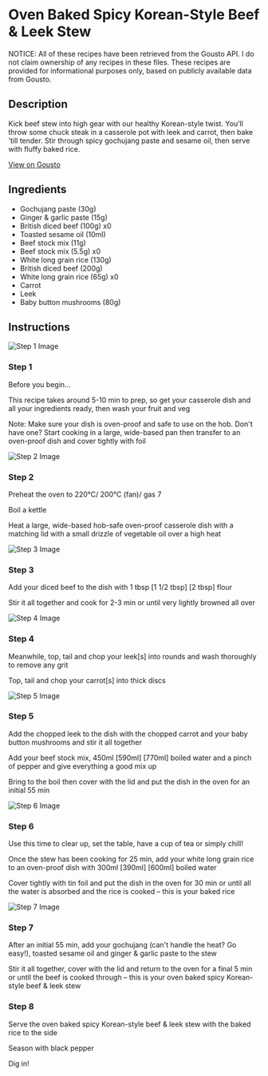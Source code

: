 # Oven Baked Spicy Korean-Style Beef & Leek Stew

NOTICE: All of these recipes have been retrieved from the Gousto API. I do not claim ownership of any recipes in these files. These recipes are provided for informational purposes only, based on publicly available data from Gousto.

## Description

Kick beef stew into high gear with our healthy Korean-style twist. You’ll throw some chuck steak in a casserole pot with leek and carrot, then bake 'till tender. Stir through spicy gochujang paste and sesame oil, then serve with fluffy baked rice. 


[View on Gousto](https://www.gousto.co.uk/recipes/cookbook/oven-baked-spicy-korean-style-beef-leek-stew)

## Ingredients

- Gochujang paste (30g)
- Ginger & garlic paste (15g)
- British diced beef (100g) x0
- Toasted sesame oil (10ml)
- Beef stock mix (11g)
- Beef stock mix (5.5g) x0
- White long grain rice (130g)
- British diced beef (200g)
- White long grain rice (65g) x0
- Carrot
- Leek
- Baby button mushrooms (80g)

## Instructions

![Step 1 Image](https://production-media.gousto.co.uk/cms/recipe-step-image/Admin-10mm-Step-1-2-1729177644330-x200.jpg)

### Step 1

Before you begin...

This recipe takes around 5-10 min to prep, so get your casserole dish and all your ingredients ready, then wash your fruit and veg

Note: Make sure your dish is oven-proof and safe to use on the hob. Don't have one? Start cooking in a large, wide-based pan then transfer to an oven-proof dish and cover tightly with foil

![Step 2 Image](https://production-media.gousto.co.uk/cms/recipe-step-image/step-2-1703861425732-x200.jpg)

### Step 2

Preheat the oven to 220°C/ 200°C (fan)/ gas 7

Boil a kettle

Heat a large, wide-based hob-safe oven-proof casserole dish with a matching lid with a small drizzle of vegetable oil over a high heat

![Step 3 Image](https://production-media.gousto.co.uk/cms/recipe-step-image/step-3-1729177628730-x200.jpg)

### Step 3

Add your diced beef to the dish with 1 tbsp<span class="text-purple"> [1 1/2 tbsp]</span> <span class="text-danger">[2 tbsp]</span> flour

Stir it all together and cook for 2-3 min or until very lightly browned all over

![Step 4 Image](https://production-media.gousto.co.uk/cms/recipe-step-image/step-4-1703861725768-x200.jpg)

### Step 4

Meanwhile, top, tail and chop your leek[s] into rounds and wash thoroughly to remove any grit

Top, tail and chop your carrot[s] into thick discs

![Step 5 Image](https://production-media.gousto.co.uk/cms/recipe-step-image/step-5-1703861505198-x200.jpg)

### Step 5

Add the chopped leek to the dish with the chopped carrot and your baby button mushrooms and stir it all together

Add your beef stock mix, 450ml <span class="text-purple">[590ml]</span> <span class="text-danger">[770ml]</span> boiled water and a pinch of pepper and give everything a good mix up

Bring to the boil then cover with the lid and put the dish in the oven for an initial 55 min

![Step 6 Image](https://production-media.gousto.co.uk/cms/recipe-step-image/step-6-1703861569933-x200.jpg)

### Step 6

Use this time to clear up, set the table, have a cup of tea or simply chill!

Once the stew has been cooking for 25 min, add your white long grain rice to an oven-proof dish with 300ml <span class="text-purple">[390ml]</span> <span class="text-danger">[600ml]</span> boiled water

Cover tightly with tin foil and put the dish in the oven for 30 min or until all the water is absorbed and the rice is cooked – this is your baked rice

![Step 7 Image](https://production-media.gousto.co.uk/cms/recipe-step-image/step-7-1703861606180-x200.jpg)

### Step 7

After an initial 55 min, add your gochujang (can't handle the heat? Go easy!), toasted sesame oil and ginger & garlic paste to the stew

Stir it all together, cover with the lid and return to the oven for a final 5 min or until the beef is cooked through – this is your oven baked spicy Korean-style beef & leek stew

### Step 8

Serve the oven baked spicy Korean-style beef & leek stew with the baked rice to the side

Season with black pepper

Dig in!

